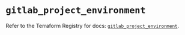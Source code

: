 # `gitlab_project_environment`

Refer to the Terraform Registry for docs: [`gitlab_project_environment`](https://registry.terraform.io/providers/gitlabhq/gitlab/16.9.1/docs/resources/project_environment).
